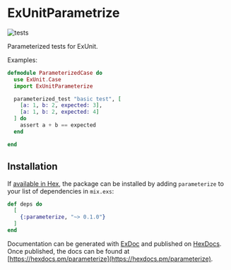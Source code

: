 # ExUnitParametrize
![tests](https://github.com/rciorba/yapara/actions/workflows/test.yaml/badge.svg?branch=master)

Parameterized tests for ExUnit.

Examples:

```elixir
defmodule ParameterizedCase do
  use ExUnit.Case
  import ExUnitParameterize

  parameterized_test "basic test", [
    [a: 1, b: 2, expected: 3],
    [a: 1, b: 2, expected: 4]
  ] do
    assert a + b == expected
  end

end
```

## Installation

If [available in Hex](https://hex.pm/docs/publish), the package can be installed
by adding `parameterize` to your list of dependencies in `mix.exs`:

```elixir
def deps do
  [
    {:parameterize, "~> 0.1.0"}
  ]
end
```

Documentation can be generated with [ExDoc](https://github.com/elixir-lang/ex_doc)
and published on [HexDocs](https://hexdocs.pm). Once published, the docs can
be found at [https://hexdocs.pm/parameterize](https://hexdocs.pm/parameterize).

